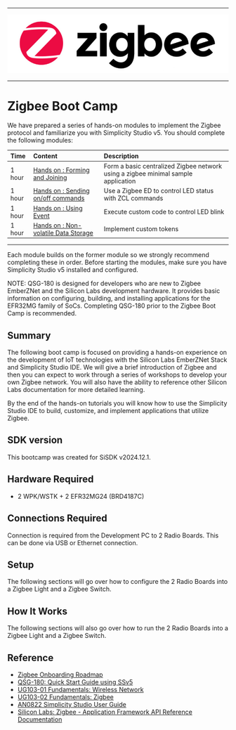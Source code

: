 ********
![zigbee](files/zigbee.png)
********

# Zigbee Boot Camp

We have prepared a series of hands-on modules to implement the Zigbee protocol and familiarize you with Simplicity Studio v5. You should complete the following modules:

| Time | Content | Description |
|:---- |:---- |:---- |    
| 1 hour | [Hands on : Forming and Joining](Zigbee-Hands-on-Forming-and-Joining) | Form a basic centralized Zigbee network using a zigbee minimal sample application |
| 1 hour | [Hands on : Sending on/off commands](Zigbee-Hands-on-Sending-OnOff-Commands) | Use a Zigbee ED to control LED status with ZCL commands |
| 1 hour | [Hands on : Using Event](Zigbee-Hands-on-Using-Event) | Execute custom code to control LED blink |
| 1 hour | [Hands on : Non-volatile Data Storage](Zigbee-Hands-on-Non-volatile-Data-Storage) | Implement custom tokens |
*************

Each module builds on the former module so we strongly recommend completing these in order. Before starting the modules, make sure you have Simplicity Studio v5 installed and configured. 

NOTE: QSG-180 is designed for developers who are new to Zigbee EmberZNet and the Silicon Labs development hardware. It provides basic information on configuring, building, and installing applications for the EFR32MG family of SoCs. Completing QSG-180 prior to the Zigbee Boot Camp is recommended.


## Summary

The following boot camp is focused on providing a hands-on experience on the development of IoT technologies with the Silicon Labs EmberZNet Stack and Simplicity Studio IDE. We will give a brief introduction of Zigbee and then you can expect to work through a series of workshops to develop your own Zigbee network. You will also have the ability to reference other Silicon Labs documentation for more detailed learning.

By the end of the hands-on tutorials you will know how to use the Simplicity Studio IDE to build, customize, and implement applications that utilize Zigbee. 

## SDK version

This bootcamp was created for SiSDK v2024.12.1. 

## Hardware Required

- 2 WPK/WSTK + 2 EFR32MG24 (BRD4187C)

## Connections Required

Connection is required from the Development PC to 2 Radio Boards. This can be done via USB or Ethernet connection.  

## Setup 

The following sections will go over how to configure the 2 Radio Boards into a Zigbee Light and a Zigbee Switch. 

## How It Works

The following sections will also go over how to run the 2 Radio Boards into a Zigbee Light and a Zigbee Switch. 

## Reference
- [Zigbee Onboarding Roadmap][Zigbee Onboarding Roadmap]
- [QSG-180: Quick Start Guide using SSv5](https://www.silabs.com/documents/public/quick-start-guides/qsg180-zigbee-emberznet-7x-quick-start-guide.pdf)
- [UG103-01 Fundamentals: Wireless Network](https://www.silabs.com/documents/public/user-guides/ug103-01-fundamentals-wireless-network.pdf)
- [UG103-02 Fundamentals: Zigbee](https://www.silabs.com/documents/public/user-guides/ug103-02-fundamentals-zigbee.pdf)
- [AN0822 Simplicity Studio User Guide](https://docs.silabs.com/simplicity-studio-5-users-guide/latest/ss-5-users-guide-overview/)
- [Silicon Labs: Zigbee - Application Framework API Reference Documentation](https://docs.silabs.com/zigbee/latest/)

[Zigbee Onboarding Roadmap]: files/Silicon-Labs-ZigBee-Onboarding-Roadmap.pdf
